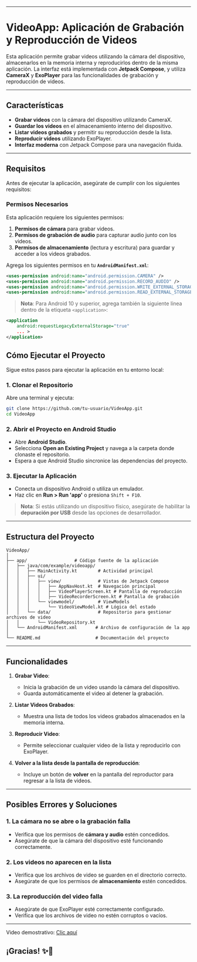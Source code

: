 
---

# **VideoApp: Aplicación de Grabación y Reproducción de Videos**

Esta aplicación permite grabar videos utilizando la cámara del dispositivo, almacenarlos en la memoria interna y reproducirlos dentro de la misma aplicación. La interfaz está implementada con **Jetpack Compose**, y utiliza **CameraX** y **ExoPlayer** para las funcionalidades de grabación y reproducción de videos.

---

## **Características**

- **Grabar videos** con la cámara del dispositivo utilizando CameraX.
- **Guardar los videos** en el almacenamiento interno del dispositivo.
- **Listar videos grabados** y permitir su reproducción desde la lista.
- **Reproducir videos** utilizando ExoPlayer.
- **Interfaz moderna** con Jetpack Compose para una navegación fluida.

---

## **Requisitos**

Antes de ejecutar la aplicación, asegúrate de cumplir con los siguientes requisitos:

### **Permisos Necesarios**
Esta aplicación requiere los siguientes permisos:

1. **Permisos de cámara** para grabar videos.
2. **Permisos de grabación de audio** para capturar audio junto con los videos.
3. **Permisos de almacenamiento** (lectura y escritura) para guardar y acceder a los videos grabados.

Agrega los siguientes permisos en tu **`AndroidManifest.xml`**:

```xml
<uses-permission android:name="android.permission.CAMERA" />
<uses-permission android:name="android.permission.RECORD_AUDIO" />
<uses-permission android:name="android.permission.WRITE_EXTERNAL_STORAGE" />
<uses-permission android:name="android.permission.READ_EXTERNAL_STORAGE" />
```

> **Nota**: Para Android 10 y superior, agrega también la siguiente línea dentro de la etiqueta `<application>`:

```xml
<application
    android:requestLegacyExternalStorage="true"
    ... >
</application>
```

## **Cómo Ejecutar el Proyecto**

Sigue estos pasos para ejecutar la aplicación en tu entorno local:

### **1. Clonar el Repositorio**
Abre una terminal y ejecuta:

```bash
git clone https://github.com/tu-usuario/VideoApp.git
cd VideoApp
```

### **2. Abrir el Proyecto en Android Studio**
- Abre **Android Studio**.
- Selecciona **Open an Existing Project** y navega a la carpeta donde clonaste el repositorio.
- Espera a que Android Studio sincronice las dependencias del proyecto.

### **3. Ejecutar la Aplicación**
- Conecta un dispositivo Android o utiliza un emulador.
- Haz clic en **Run > Run 'app'** o presiona `Shift + F10`.

> **Nota**: Si estás utilizando un dispositivo físico, asegúrate de habilitar la **depuración por USB** desde las opciones de desarrollador.

---

## **Estructura del Proyecto**

```plaintext
VideoApp/
│
├── app/                  # Código fuente de la aplicación
│   ├── java/com/example/videoapp/
│   │   ├── MainActivity.kt        # Actividad principal
│   │   ├── ui/
│   │   │   ├── view/              # Vistas de Jetpack Compose
│   │   │   │   ├── AppNavHost.kt  # Navegación principal
│   │   │   │   ├── VideoPlayerScreen.kt # Pantalla de reproducción
│   │   │   │   ├── VideoRecorderScreen.kt # Pantalla de grabación
│   │   │   └── viewmodel/         # ViewModels
│   │   │       └── VideoViewModel.kt # Lógica del estado
│   │   └── data/                  # Repositorio para gestionar archivos de video
│   │       └── VideoRepository.kt
│   └── AndroidManifest.xml       # Archivo de configuración de la app
│
└── README.md                     # Documentación del proyecto
```

---

## **Funcionalidades**

1. **Grabar Video**:
   - Inicia la grabación de un video usando la cámara del dispositivo.
   - Guarda automáticamente el video al detener la grabación.

2. **Listar Videos Grabados**:
   - Muestra una lista de todos los videos grabados almacenados en la memoria interna.

3. **Reproducir Video**:
   - Permite seleccionar cualquier video de la lista y reproducirlo con ExoPlayer.

4. **Volver a la lista desde la pantalla de reproducción**:
   - Incluye un botón de **volver** en la pantalla del reproductor para regresar a la lista de videos.

---

## **Posibles Errores y Soluciones**

### **1. La cámara no se abre o la grabación falla**
- Verifica que los permisos de **cámara y audio** estén concedidos.
- Asegúrate de que la cámara del dispositivo esté funcionando correctamente.

### **2. Los videos no aparecen en la lista**
- Verifica que los archivos de video se guarden en el directorio correcto.
- Asegúrate de que los permisos de **almacenamiento** estén concedidos.

### **3. La reproducción del video falla**
- Asegúrate de que ExoPlayer esté correctamente configurado.
- Verifica que los archivos de video no estén corruptos o vacíos.

---
Video demostrativo: [Clic aquí](https://ufgedu-my.sharepoint.com/:v:/g/personal/ia_marvind_ufg_edu_sv/EeL_AYg8czpIpd8lEdFWLbUBvtZxCmoC-z4AKZ_ZXrZ2Tg?nav=eyJyZWZlcnJhbEluZm8iOnsicmVmZXJyYWxBcHAiOiJPbmVEcml2ZUZvckJ1c2luZXNzIiwicmVmZXJyYWxBcHBQbGF0Zm9ybSI6IldlYiIsInJlZmVycmFsTW9kZSI6InZpZXciLCJyZWZlcnJhbFZpZXciOiJNeUZpbGVzTGlua0NvcHkifX0&e=MWKvyw)
## ¡Gracias! ✨👋
